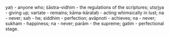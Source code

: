 yaḥ - anyone who; śāstra-vidhim - the regulations of the scriptures; utsṛjya - giving up; vartate - remains; kāma-kārataḥ - acting whimsically in lust; na - never; saḥ - he; siddhim - perfection; avāpnoti - achieves; na - never; sukham - happiness; na - never; parām - the supreme; gatim - perfectional stage.